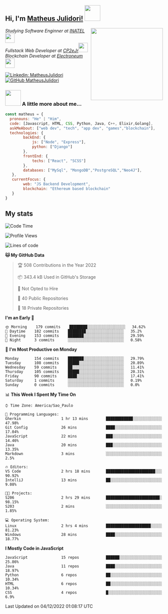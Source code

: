 <h2> Hi, I'm <a href="https://matheusjulidori.github.io" target="_blank">Matheus Julidori!</a> <img src="https://media.giphy.com/media/12oufCB0MyZ1Go/giphy.gif" width="50"></h2>
<img align='right' src="https://media.giphy.com/media/3oKIPnAiaMCws8nOsE/giphy.gif" width="230" height="auto">
<p><em>Studying Software Enginner at <a href="http://www.inatel.br" target="_blank">INATEL</a><img src="https://media.giphy.com/media/fYSnHlufseco8Fh93Z/giphy.gif" width="30"></br>
  Fullstack Web Developer at <a href="http://www.cp2ejr.com.br" target="_blank">CP2eJr</a><img src="https://media.giphy.com/media/WUlplcMpOCEmTGBtBW/giphy.gif" width="30"></br>
  Blockchain Developer at <a href="https://www.electroneum.com" target="_blank">Electroneum</a><img src="https://media.giphy.com/media/WUlplcMpOCEmTGBtBW/giphy.gif" width="30"> 
</em></p>

[![Linkedin: MatheusJulidori](https://img.shields.io/badge/-MatheusJulidori-blue?style=flat-square&logo=Linkedin&logoColor=white&link=https://www.linkedin.com/in/MatheusJulidori/)](https://www.linkedin.com/in/MatheusJulidori/)
[![GitHub MatheusJulidori](https://img.shields.io/github/followers/matheusjulidori?label=follow&style=social)](https://github.com/MatheusJulidori)


### <img src="https://media.giphy.com/media/VgCDAzcKvsR6OM0uWg/giphy.gif" width="50"> A little more about me...  

```javascript
const matheus = {
  pronouns: "He" | "Him",
  code: [Javascript, HTML, CSS, Python, Java, C++, Elixir,Golang],
  askMeAbout: ["web dev", "tech", "app dev", "games","blockchain"],
  technologies: {
        backEnd: {
            js: ["Node", "Express"],
            python: ["Django"]
        },
        frontEnd: {
            techs: ["React", "SCSS"]
        },
        databases: ["MySql", "MongoDB","PostgreSQL","Neo4J"],
   },
   currentFocus: {
        web: "JS Backend Development",
        blockchain: "Ethereum based blockchain"
   }
}
```
<h2>My stats</h2>

<!--START_SECTION:waka-->
![Code Time](http://img.shields.io/badge/Code%20Time-239%20hrs%2058%20mins-blue)

![Profile Views](http://img.shields.io/badge/Profile%20Views-1-blue)

![Lines of code](https://img.shields.io/badge/From%20Hello%20World%20I%27ve%20Written-672%20Thousand%20lines%20of%20code-blue)

**🐱 My GitHub Data** 

> 🏆 508 Contributions in the Year 2022
 > 
> 📦 343.4 kB Used in GitHub's Storage 
 > 
> 🚫 Not Opted to Hire
 > 
> 📜 40 Public Repositories 
 > 
> 🔑 18 Private Repositories  
 > 
**I'm an Early 🐤** 

```text
🌞 Morning    179 commits    ████████░░░░░░░░░░░░░░░░░   34.62% 
🌆 Daytime    182 commits    ████████░░░░░░░░░░░░░░░░░   35.2% 
🌃 Evening    153 commits    ███████░░░░░░░░░░░░░░░░░░   29.59% 
🌙 Night      3 commits      ░░░░░░░░░░░░░░░░░░░░░░░░░   0.58%

```
📅 **I'm Most Productive on Monday** 

```text
Monday       154 commits    ███████░░░░░░░░░░░░░░░░░░   29.79% 
Tuesday      108 commits    █████░░░░░░░░░░░░░░░░░░░░   20.89% 
Wednesday    59 commits     ██░░░░░░░░░░░░░░░░░░░░░░░   11.41% 
Thursday     105 commits    █████░░░░░░░░░░░░░░░░░░░░   20.31% 
Friday       90 commits     ████░░░░░░░░░░░░░░░░░░░░░   17.41% 
Saturday     1 commits      ░░░░░░░░░░░░░░░░░░░░░░░░░   0.19% 
Sunday       0 commits      ░░░░░░░░░░░░░░░░░░░░░░░░░   0.0%

```


📊 **This Week I Spent My Time On** 

```text
⌚︎ Time Zone: America/Sao_Paulo

💬 Programming Languages: 
Gherkin                  1 hr 13 mins        ████████████░░░░░░░░░░░░░   47.98% 
Git Config               26 mins             ████░░░░░░░░░░░░░░░░░░░░░   17.04% 
JavaScript               22 mins             ███░░░░░░░░░░░░░░░░░░░░░░   14.46% 
Java                     20 mins             ███░░░░░░░░░░░░░░░░░░░░░░   13.35% 
Markdown                 3 mins              ░░░░░░░░░░░░░░░░░░░░░░░░░   2.5%

🔥 Editors: 
VS Code                  2 hrs 18 mins       ██████████████████████░░░   90.92% 
IntelliJ                 13 mins             ██░░░░░░░░░░░░░░░░░░░░░░░   9.08%

🐱‍💻 Projects: 
S206                     2 hrs 29 mins       ████████████████████████░   98.15% 
S203                     2 mins              ░░░░░░░░░░░░░░░░░░░░░░░░░   1.85%

💻 Operating System: 
Linux                    2 hrs 4 mins        ████████████████████░░░░░   81.23% 
Windows                  28 mins             ████░░░░░░░░░░░░░░░░░░░░░   18.77%

```

**I Mostly Code in JavaScript** 

```text
JavaScript               15 repos            ██████░░░░░░░░░░░░░░░░░░░   25.86% 
Java                     11 repos            ████░░░░░░░░░░░░░░░░░░░░░   18.97% 
Python                   6 repos             ██░░░░░░░░░░░░░░░░░░░░░░░   10.34% 
HTML                     6 repos             ██░░░░░░░░░░░░░░░░░░░░░░░   10.34% 
CSS                      4 repos             █░░░░░░░░░░░░░░░░░░░░░░░░   6.9%

```



 Last Updated on 04/12/2022 01:08:17 UTC
<!--END_SECTION:waka-->

